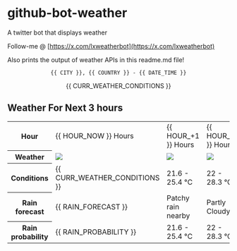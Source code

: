 # github-bot-weather
A twitter bot that displays weather

Follow-me @ [https://x.com/lxweatherbot](https://x.com/lxweatherbot)

Also prints the output of weather APIs in this readme.md file!

<div align="center">

`{{ CITY }}, {{ COUNTRY }} - {{ DATE_TIME }}`

{{ CURR_WEATHER_CONDITIONS }}

</div>


## Weather For Next 3 hours


<table>
    <tr>
        <th>Hour</th>
        <td>{{ HOUR_NOW }} Hours</td><td>{{ HOUR_+1 }} Hours</td><td>{{ HOUR_+2 }} Hours</td>
    </tr>
    <tr>
        <th>Weather</th>
        <td><img src="{{ CURR_WEATHER_IMAGE }}"/></td><td><img src="https://cdn.weatherapi.com/weather/64x64/day/176.png"/></td><td><img src="https://cdn.weatherapi.com/weather/64x64/day/116.png"/></td>
    </tr>
    <tr>
        <th>Conditions</th>
        <td>{{ CURR_WEATHER_CONDITIONS }}</td><td>21.6 -  25.4 °C</td><td>22 -  28.3 °C</td>
    </tr>
    <tr>
        <th>Rain forecast</th>
        <td width="200px">{{ RAIN_FORECAST }}</td><td width="200px">Patchy rain nearby</td><td width="200px">Partly Cloudy </td>
    </tr>
    <tr>
        <th>Rain probability</th>
        <td>{{ RAIN_PROBABILITY }}</td><td>21.6 -  25.4 °C</td><td>22 -  28.3 °C</td>
    </tr>
</table>
